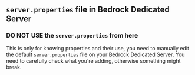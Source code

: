 ## `server.properties` file in Bedrock Dedicated Server

### DO NOT USE the `server.properties` from here

This is only for knowing properties and their use, you need to manually edit the default `server.properties` file on your Bedrock Dedicated Server.
You need to carefully check what you're adding, otherwise something might break.
